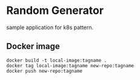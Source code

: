 # Random Generator
sample application for k8s pattern.

## Docker image
```
docker build -t local-image:tagname .
docker tag local-image:tagname new-repo:tagname
docker push new-repo:tagname
```